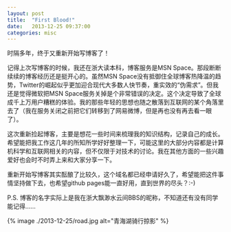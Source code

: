 ```yaml
---
layout: post
title:  "First Blood!"
date:   2013-12-25 09:37:00
categories: misc
---
```


时隔多年，终于又重新开始写博客了！

记得上次写博客的时候，我还在浙大读本科，博客服务是MSN Space。那段断断续续的博客经历还是挺开心的。虽然MSN Space没有抵御住全球博客热降温的趋势，Twitter的崛起似乎更加迎合现代大多数人快节奏，重实效的“伪需求”。但我还是觉得微软把MSN Space服务关掉是个非常错误的决定。这个决定导致了全球成千上万用户糟糕的体验。我的那些年轻的思想也随之散落到互联网的某个角落里去了（我在服务关闭之前把它们转移到了网易微博，但是再也没有再去看一眼了）。

这次重新捡起博客，主要是想花一些时间来梳理我的知识结构，记录自己的成长。希望能把我工作这几年的所知所学好好整理一下，可能这里的大部分内容都是计算机科学和互联网相关的内容，但不仅限于对技术的讨论。我在其他方面的一些兴趣爱好也会时不时弄上来和大家分享一下。

重新开始写博客其实酝酿了比较久，这个域名都已经申请好久了，希望能把这件事情坚持做下去，也希望github pages能一直好用，直到世界的尽头？:-)

P.S. 博客的名字实际上是我在浙大飘渺水云间BBS的昵称，不知道还有没有同学能记得……

{% image ./2013-12-25/road.jpg alt="青海湖骑行掠影" %}
